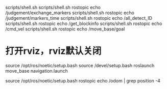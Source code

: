 scripts/shell.sh
scripts/shell.sh rostopic echo /judgement/exchange_markers
scripts/shell.sh rostopic echo /judgement/markers_time
scripts/shell.sh rostopic echo /all_detect_ID
scripts/shell.sh rostopic echo /get_blockinfo
scripts/shell.sh rostopic echo /cmd_vel
scripts/shell.sh rostopic echo /move_base/goal
# 打开rviz，rviz默认关闭

source /opt/ros/noetic/setup.bash
source /devel/setup.bash
roslaunch move_base navigation.launch

source /opt/ros/noetic/setup.bash
rostopic echo /odom | grep position -4